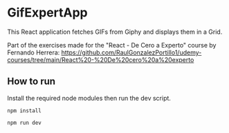 # GifExpertApp

This React application fetches GIFs from Giphy and displays them in a Grid.

Part of the exercises made for the "React - De Cero a Experto" course by Fernando Herrera: https://github.com/RaulGonzalezPortillo1/udemy-courses/tree/main/React%20-%20De%20cero%20a%20experto

## How to run

Install the required node modules then run the dev script.

```
npm install

npm run dev
```
